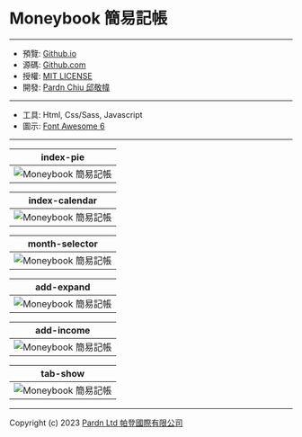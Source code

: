 # Moneybook 簡易記帳

***

- 預覽: [Github.io](https://pardnchiu.github.io/moneybook-web/)
- 源碼: [Github.com](https://github.com/pardnchiu/moneybook-web/)
- 授權: [MIT LICENSE](https://github.com/pardnchiu/moneybook-web/blob/main/LICENSE)
- 開發: [Pardn Chiu 邱敬幃](https://pardnchiu.github.io/)

***

- 工具: Html, Css/Sass, Javascript
- 圖示: [Font Awesome 6](https://fontawesome.com/v6/search)

***


| index-pie |
|---|
| ![Moneybook 簡易記帳](./image/index-pie.jpg) |

| index-calendar |
|---|
| ![Moneybook 簡易記帳](./image/index-calendar.jpg) |

| month-selector |
|---|
| ![Moneybook 簡易記帳](./image/month-selector.jpg) |

| add-expand |
|---|
| ![Moneybook 簡易記帳](./image/add-expand.jpg) |

| add-income |
|---|
| ![Moneybook 簡易記帳](./image/add-income.jpg) |

| tab-show |
|---|
| ![Moneybook 簡易記帳](./image/tab-show.jpg) |


***

Copyright (c) 2023 [Pardn Ltd 帕登國際有限公司](https://joball.tw/@pardnltd)
